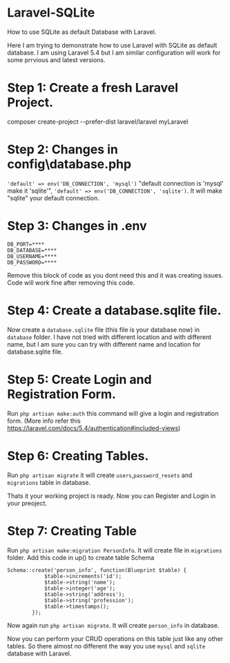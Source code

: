 # Laravel-SQLite
How to use SQLite as default Database with Laravel.

Here I am trying to demonstrate how to use Laravel with SQLite as default database. I am using Laravel 5.4 but I am similar configuration will work for some prrvious and latest versions.

# Step 1: Create a fresh Laravel Project.
composer create-project --prefer-dist laravel/laravel myLaravel

# Step 2: Changes in config\database.php
```'default' => env('DB_CONNECTION', 'mysql')``` "default connection is 'mysql' make it 'sqlite'",
```'default' => env('DB_CONNECTION', 'sqlite')```. It will make "sqlite" your default connection.

# Step 3: Changes in .env
```DB_HOST=****
DB_PORT=****
DB_DATABASE=****
DB_USERNAME=****
DB_PASSWORD=****
```
Remove this block of code as you dont need this and it was creating issues. Code will work fine after removing this code.

# Step 4: Create a database.sqlite file.
Now create a ```database.sqlite``` file (this file is your database now) in ```database``` folder. I have not tried with different location and with different name, but I am sure you can try with different name and location for database.sqlite file.

# Step 5: Create Login and Registration Form.
Run ```php artisan make:auth``` this command will give a login and registration form. (More info refer this https://laravel.com/docs/5.4/authentication#included-views)

# Step 6: Creating Tables.
Run ```php artisan migrate``` it will create ```users```,```password_resets``` and ```migrations``` table in database.

Thats it your working project is ready. Now you can Register and Login in your preoject.

# Step 7: Creating Table
Run ```php artisan make:migration PersonInfo```. It will create file in ```migrations``` folder. Add this code in up() to create table Schema
```
Schema::create('person_info', function(Blueprint $table) {
            $table->increments('id');
            $table->string('name');
            $table->integer('age');
            $table->string('address');
            $table->string('profession');
            $table->timestamps();
        });
```
Now again run ```php artisan migrate```. It will create ```person_info``` in database.

Now you can perform your CRUD operations on this table just like any other tables. So there almost no different the way you use ```mysql``` and ```sqlite``` database with Laravel.
